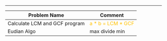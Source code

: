 
---

| Problem Name                  | Comment                                        |
| ----------------------------- | ---------------------------------------------- |
| Calculate LCM and GCF program | <font color="#ffc000">a * b = LCM * GCF</font> |
| Eudian Algo                   | max divide min                                 |

